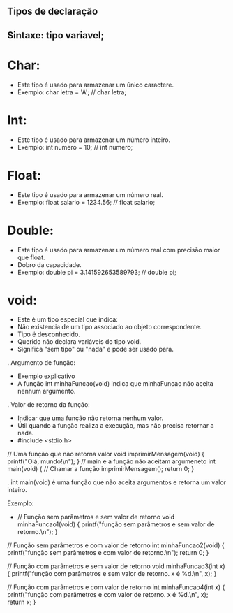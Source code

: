 ## Tipos de declaração
## Sintaxe: tipo variavel;
# Char: 
- Este tipo é usado para armazenar um único caractere.
- Exemplo:
    char letra = 'A'; // char letra;
# Int:
- Este tipo é usado para armazenar um número inteiro. 
- Exemplo:
    int numero = 10; // int numero;
# Float: 
- Este tipo é usado para armazenar um número real. 
- Exemplo:
    float salario = 1234.56; // float salario;
# Double: 
- Este tipo é usado para armazenar um número real com precisão maior que float. 
- Dobro da capacidade.
- Exemplo:
    double pi = 3.141592653589793; // double pi;

# void:
- Este é um tipo especial que indica:
- Não existencia de um tipo associado ao objeto correspondente.
- Tipo é desconhecido.
- Querido não declara variáveis do tipo void.
- Significa "sem tipo" ou "nada" e pode ser usado para.

. Argumento de função: 
- Exemplo explicativo
- A função int minhaFuncao(void) indica que  minhaFuncao não aceita nenhum argumento.

. Valor de retorno da função:
- Indicar que uma função não retorna nenhum valor. 
- Útil quando a função realiza a execução, mas não precisa retornar a nada.
- #include <stdio.h>

// Uma função que não retorna valor
void imprimirMensagem(void) {
    printf("Olá, mundo!\n");
}
// main e a função não aceitam argumeneto
int main(void) {
    // Chamar a função
    imprimirMensagem();
    return 0;
}

.  int main(void) é uma função que não aceita argumentos e retorna um valor inteiro. 

Exemplo:
- // Função sem parâmetros e sem valor de retorno
void minhaFuncao1(void) {
    printf("função sem parâmetros e sem valor de retorno.\n");
}

// Função sem parâmetros e com valor de retorno
int minhaFuncao2(void) {
    printf("função sem parâmetros e com valor de retorno.\n");
    return 0;
}

// Função com parâmetros e sem valor de retorno
void minhaFuncao3(int x) {
    printf("função com parâmetros e sem valor de retorno. x é %d.\n", x);
}

// Função com parâmetros e com valor de retorno
int minhaFuncao4(int x) {
    printf("função com parâmetros e com valor de retorno. x é %d.\n", x);
    return x;
}
